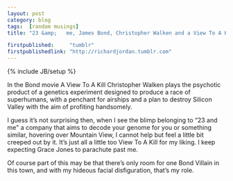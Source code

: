 ```yaml
---
layout: post
category: blog
tags:  [random musings]
title: "23 &amp;   me, James Bond, Christopher Walken and a View To A Kill"

firstpublished:     "tumblr"
firstpublishedlink: "http://richardjordan.tumblr.com"
---
```

{% include JB/setup %}


In the Bond movie A View To A Kill Christopher Walken plays the psychotic product of a genetics experiment designed to produce a race of superhumans, with a penchant for airships and a plan to destroy Silicon Valley with the aim of profiting handsomely.

I guess it’s not surprising then, when I see the blimp belonging to “23 and me" a company that aims to decode your genome for you or something similar, hovering over Mountain View, I cannot help but feel a little bit creeped out by it.  It’s just all a little too View To A Kill for my liking.  I keep expecting Grace Jones to parachute past me.

Of course part of this may be that there’s only room for one Bond Villain in this town, and with my hideous facial disfiguration, that’s my role.
